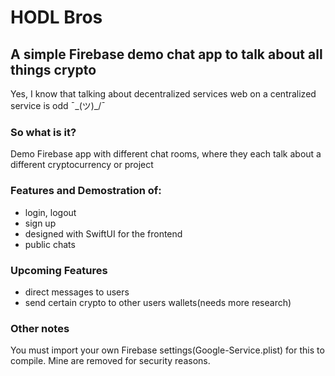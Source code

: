# HODL Bros 
## A simple Firebase demo chat app to talk about all things crypto

Yes, I know that talking about decentralized services web on a centralized service is odd ¯\_(ツ)_/¯

### So what is it?
 Demo Firebase app with different chat rooms, where they each talk about a different
 cryptocurrency or project

### Features and Demostration of:
- login, logout
- sign up
- designed with SwiftUI for the frontend
- public chats

### Upcoming Features
- direct messages to users
- send certain crypto to other users wallets(needs more research)

 ### Other notes
 You must import your own Firebase settings(Google-Service.plist) for
 this to compile. Mine are removed for security reasons. 
 
